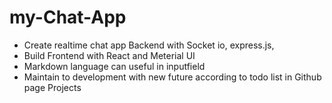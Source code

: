 # my-Chat-App

- Create realtime chat app Backend with Socket io, express.js,
- Build Frontend with React and Meterial UI 
- Markdown language can useful in inputfield
- Maintain to development with new future according to todo list in Github page Projects 
